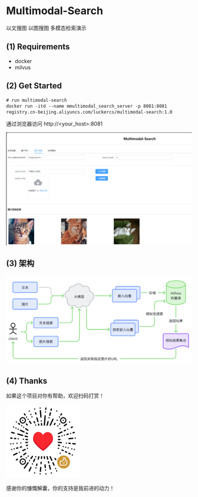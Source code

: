 # Multimodal-Search

以文搜图  以图搜图  多模态检索演示

## (1) Requirements
- docker
- milvus

## (2) Get Started

```shell
# run multimodal-search
docker run -itd --name mmultimodal_search_server -p 8081:8081 registry.cn-beijing.aliyuncs.com/luckercs/multimodal-search:1.0
```
通过浏览器访问 http://<your_host>:8081

<img src="images/searchpage.png" alt="coffee" width="600">

## (3) 架构

<img src="images/arch.png" alt="coffee" width="600">

## (4) Thanks

如果这个项目对你有帮助，欢迎扫码打赏！

<img src="images/coffee.png" alt="coffee" width="200" height="200">

感谢你的慷慨解囊，你的支持是我前进的动力！
